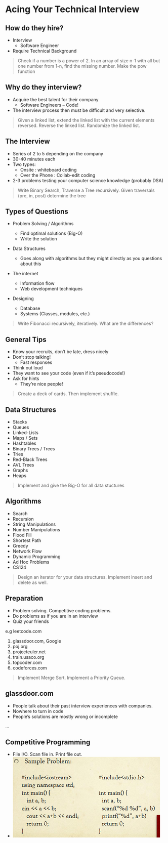 # Acing Your Technical Interview
## How do they hire?
- Interview
    - Software Engineer
- Require Technical Background

> Check if a number is a power of 2. In an array of size n-1 with all but one number from 1-n, find the missing number. Make the pow function

## Why do they interview?
- Acquire the best talent for their company
    - Software Engineers – Code!
- The interview process then must be difficult and very selective.

> Given a linked list, extend the linked list with the current elements reversed. Reverse the linked list. Randomize the linked list.

## The Interview
- Series of 2 to 5 depending on the company
- 30-40 minutes each
- Two types:
    - Onsite : whiteboard coding
    - Over the Phone : Collab-edit coding
- 2-3 problems testing your computer science knowledge (probably DSA)

> Write Binary Search, Traverse a Tree recursively. Given traversals (pre, in, post) determine the tree

## Types of Questions
- Problem Solving / Algorithms
    - Find optimal solutions (Big-O)
    - Write the solution

- Data Structures
    - Goes along with algorithms but they might directly as you questions about this

- The internet
    - Information flow
    - Web development techniques

- Designing
    - Database
    - Systems (Classes, modules, etc.)

> Write Fibonacci recursively, iteratively. What are the differences?

## General Tips
- Know your recruits, don’t be late, dress nicely
- Don’t stop talking!
    - Fast responses 
- Think out loud
- They want to see your code (even if it’s pseudocode!)
- Ask for hints
    - They’re nice people!

> Create a deck of cards. Then implement shuffle.

## Data Structures
- Stacks
- Queues
- Linked-Lists
- Maps / Sets
- Hashtables
- Binary Trees / Trees
- Tries
- Red-Black Trees
- AVL Trees
- Graphs
- Heaps

> Implement and give the Big-O for all data stuctures

## Algorithms
- Search
- Recursion
- String Manipulations
- Number Manipulations
- Flood Fill
- Shortest Path
- Greedy
- Network Flow
- Dynamic Programming
- Ad Hoc Problems
- CS124

> Design an iterator for your data structures. Implement insert and delete as well.

## Preparation
- Problem solving. Competitive coding problems.
- Do problems as if you are in an interview
- Quiz your friends

e.g leetcode.com
1. glassdoor.com, Google
2. poj.org
3. projecteuler.net
4. train.usaco.org
5. topcoder.com
6. codeforces.com

> Implement Merge Sort. Implement a Priority Queue.

## glassdoor.com
- People talk about their past interview experiences with companies.
- Nowhere to turn in code
- People’s solutions are mostly wrong or incomplete

...

## Competitive Programming
- File I/O. Scan file in. Print file out.
- ![alt text](image.png)


